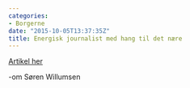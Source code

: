 ```yaml
---
categories:
- Borgerne
date: "2015-10-05T13:37:35Z"
title: Energisk journalist med hang til det nære
---
```


[Artikel her](http://stiften.dk/navne/energisk-journalist-med-hang-til-det-naere)

-om Søren Willumsen